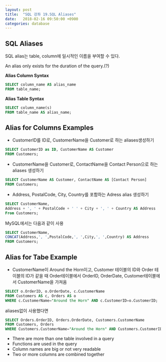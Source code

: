 ```yaml
---
layout: post
title:  "SQL 강좌 19.SQL Aliases"
date:   2018-02-16 09:50:00 +0900
categories: database
---
```


## SQL Aliases

SQL alias는 table, column에 일시적인 이름을 부여할 수 있다.

An alias only exists for the duration of the query.(?)

**Alias Column Syntax**

```sql
SELECT column_name AS alias_name
FROM table_name;
```

**Alias Table Syntax**

```sql
SELECT column_name(s)
FROM table_name AS alias_name;
```

## Alias for Columns Examples

- CustomerID를 ID로, CustomerName을 Customer로 하는 aliases생성하기

```sql
SELECT CustomerID as ID, CustomerName AS Customer
FROM Customers;
```

- CustomerName을 Customer로, ContactName을 Contact Person으로 하는 aliases 생성하기

```sql
SELECT CustomerName AS Customer, ContactName AS [Contact Person]
FROM Customers;
```

- Address, PostalCode, City, Country를 포함하는 Adress alias 생성하기

```sql
SELECT CustomerName, 
Address + ', ' + PostalCode + ' ' + City + ', ' + Country AS Address
From Customers;
```

MySQL에서는 다음과 같이 사용

```sql
SELECT CustomerName,
CONCAT(Address,', ',PostalCode,', ',City,', ',Country) AS Address
FROM Customers;
```

## Alias for Tabe Example

- CustomerName이 Around the Horn이고, Customer 테이블의 ID와 Order 테이블의 ID가 같을 때 Order테이블에서 OrderID, OrderDate, Customer테이블에서 CustomerName을 가져옴

```sql
SELECT o.OrderID, o.OrderDate, c.CustomerName
FROM Customers AS c, Orders AS o
WHERE c.CustomerName="Around the Horn" AND c.CustomerID=o.CustomerID;
```

aliases없이 사용했다면

```sql
SELECT Orders.OrderID, Orders.OrderDate, Customers.CustomerName
FROM Customers, Orders
WHERE Customers.CustomerName="Around the Horn" AND Customers.CustomerID=Orders.CustomerID;
```

- There are more than one table involved in a query
- Functions are used in the query
- Column names are big or not very readable
- Two or more columns are combined together






